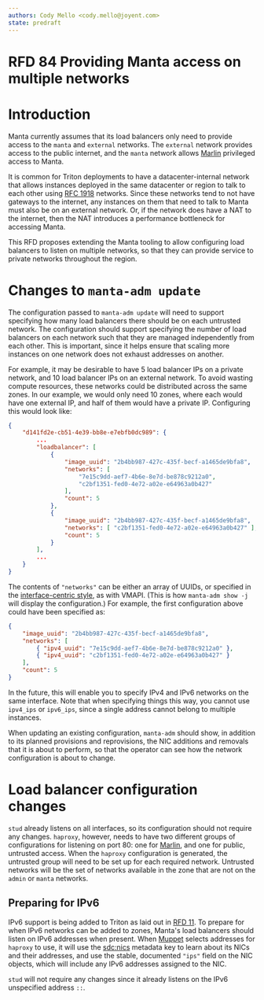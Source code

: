 ```yaml
---
authors: Cody Mello <cody.mello@joyent.com>
state: predraft
---
```


<!--
    This Source Code Form is subject to the terms of the Mozilla Public
    License, v. 2.0. If a copy of the MPL was not distributed with this
    file, You can obtain one at http://mozilla.org/MPL/2.0/.
-->

<!--
    Copyright 2017 Joyent, Inc.
-->

# RFD 84 Providing Manta access on multiple networks

# Introduction

Manta currently assumes that its load balancers only need to provide access to
the `manta` and `external` networks. The `external` network provides access to
the public internet, and the `manta` network allows
[Marlin] privileged access to Manta.

It is common for Triton deployments to have a datacenter-internal network that
allows instances deployed in the same datacenter or region to talk to each other
using [RFC 1918] networks. Since these networks tend to not have gateways to the
internet, any instances on them that need to talk to Manta must also be on an
external network. Or, if the network does have a NAT to the internet, then the
NAT introduces a performance bottleneck for accessing Manta.

This RFD proposes extending the Manta tooling to allow configuring load
balancers to listen on multiple networks, so that they can provide service to
private networks throughout the region.

# Changes to `manta-adm update`

The configuration passed to `manta-adm update` will need to support specifying
how many load balancers there should be on each untrusted network. The
configuration should support specifying the number of load balancers on each
network such that they are managed independently from each other. This is
important, since it helps ensure that scaling more instances on one network does
not exhaust addresses on another.

For example, it may be desirable to have 5 load balancer IPs on a private
network, and 10 load balancer IPs on an external network. To avoid wasting
compute resources, these networks could be distributed across the same zones. In
our example, we would only need 10 zones, where each would have one external IP,
and half of them would have a private IP. Configuring this would look like:

```json
{
    "d141fd2e-cb51-4e39-bb8e-e7ebfb0dc989": {
        ...
        "loadbalancer": [
            {
                "image_uuid": "2b4bb987-427c-435f-becf-a1465de9bfa8",
                "networks": [
                    "7e15c9dd-aef7-4b6e-8e7d-be878c9212a0",
                    "c2bf1351-fed0-4e72-a02e-e64963a0b427"
                ],
                "count": 5
            },
            {
                "image_uuid": "2b4bb987-427c-435f-becf-a1465de9bfa8",
                "networks": [ "c2bf1351-fed0-4e72-a02e-e64963a0b427" ],
                "count": 5
            }
        ],
        ...
    }
}
```

The contents of `"networks"` can be either an array of UUIDs, or specified in
the [interface-centric style], as with VMAPI. (This is how `manta-adm show -j`
will display the configuration.) For example, the first configuration above
could have been specified as:

```json
{
    "image_uuid": "2b4bb987-427c-435f-becf-a1465de9bfa8",
    "networks": [
        { "ipv4_uuid": "7e15c9dd-aef7-4b6e-8e7d-be878c9212a0" },
        { "ipv4_uuid": "c2bf1351-fed0-4e72-a02e-e64963a0b427" }
    ],
    "count": 5
}
```

In the future, this will enable you to specify IPv4 and IPv6 networks on the
same interface. Note that when specifying things this way, you cannot use
`ipv4_ips` or `ipv6_ips`, since a single address cannot belong to multiple
instances.

When updating an existing configuration, `manta-adm` should show, in addition to
its planned provisions and reprovisions, the NIC additions and removals that it
is about to perform, so that the operator can see how the network configuration
is about to change.

# Load balancer configuration changes

`stud` already listens on all interfaces, so its configuration should not
require any changes. `haproxy`, however, needs to have two different groups of
configurations for listening on port 80: one for [Marlin], and one for public,
untrusted access. When the `haproxy` configuration is generated, the untrusted
group will need to be set up for each required network. Untrusted networks will
be the set of networks available in the zone that are not on the `admin` or
`manta` networks.

## Preparing for IPv6

IPv6 support is being added to Triton as laid out in [RFD 11]. To prepare for
when IPv6 networks can be added to zones, Manta's load balancers should listen
on IPv6 addresses when present. When [Muppet] selects addresses for `haproxy` to
use, it will use the [sdc:nics] metadata key to learn about its NICs and their
addresses, and use the stable, documented `"ips"` field on the NIC objects,
which will include any IPv6 addresses assigned to the NIC.

`stud` will not require any changes since it already listens on the IPv6
unspecified address `::`.

<!-- GitHub repositories -->
[Marlin]: https://github.com/joyent/manta-marlin
[Muppet]: https://github.com/joyent/muppet

<!-- RFCs -->
[RFC 1918]: https://tools.ietf.org/html/rfc1918

<!-- RFDs -->
[RFD 11]: ../0011

<!-- Other links -->
[sdc:nics]: https://eng.joyent.com/mdata/datadict.html#sdcnics
[interface-centric style]: https://github.com/joyent/sdc-vmapi/blob/master/docs/index.md#specifying-networks-for-a-vm
